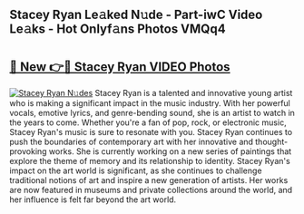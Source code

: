 ## Stacey Ryan Le𝚊ked N𝚞de - Part-iwC Video Le𝚊ks - Hot Onlyf𝚊ns Photos VMQq4

# <h2><a href="http://ab63287.deff.icu/?id=Stacey+Ryan">🔗 New 👉🔴 Stacey Ryan VIDEO Photos</a></h2>

[![Stacey Ryan N𝚞des](https://i.imgur.com/rIISA9y.gif)](http://ab63287.deff.icu/?id=Stacey+Ryan)
Stacey Ryan is a talented and innovative young artist who is making a significant impact in the music industry. With her powerful vocals, emotive lyrics, and genre-bending sound, she is an artist to watch in the years to come. Whether you're a fan of pop, rock, or electronic music, Stacey Ryan's music is sure to resonate with you. Stacey Ryan continues to push the boundaries of contemporary art with her innovative and thought-provoking works. She is currently working on a new series of paintings that explore the theme of memory and its relationship to identity. Stacey Ryan's impact on the art world is significant, as she continues to challenge traditional notions of art and inspire a new generation of artists. Her works are now featured in museums and private collections around the world, and her influence is felt far beyond the art world.
